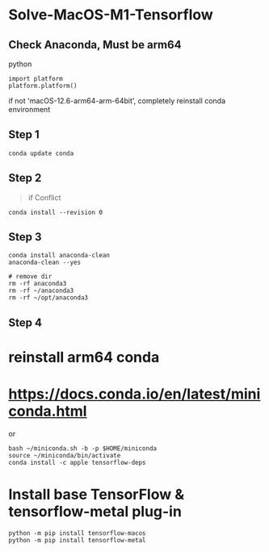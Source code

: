 # Solve-MacOS-M1-Tensorflow

## Check Anaconda, Must be arm64
python
```
import platform
platform.platform()
```
if not 'macOS-12.6-arm64-arm-64bit', completely reinstall conda environment


## Step 1
```
conda update conda
```

## Step 2
> if Conflict 

```
conda install --revision 0
```

## Step 3
```
conda install anaconda-clean
anaconda-clean --yes

# remove dir
rm -rf anaconda3
rm -rf ~/anaconda3
rm -rf ~/opt/anaconda3
```

## Step 4
# reinstall arm64 conda
# https://docs.conda.io/en/latest/miniconda.html
or
```
bash ~/miniconda.sh -b -p $HOME/miniconda
source ~/miniconda/bin/activate
conda install -c apple tensorflow-deps
```

# Install base TensorFlow & tensorflow-metal plug-in
```
python -m pip install tensorflow-macos
python -m pip install tensorflow-metal
```


